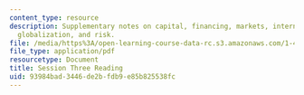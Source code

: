 ```yaml
---
content_type: resource
description: Supplementary notes on capital, financing, markets, international competition,
  globalization, and risk.
file: /media/https%3A/open-learning-course-data-rc.s3.amazonaws.com/1-463j-the-impact-of-globalization-on-the-built-environment-fall-2009/93984bad3446de2bfdb9e85b825538fc_MIT1_463JF09_notes03.pdf
file_type: application/pdf
resourcetype: Document
title: Session Three Reading
uid: 93984bad-3446-de2b-fdb9-e85b825538fc
---
```

